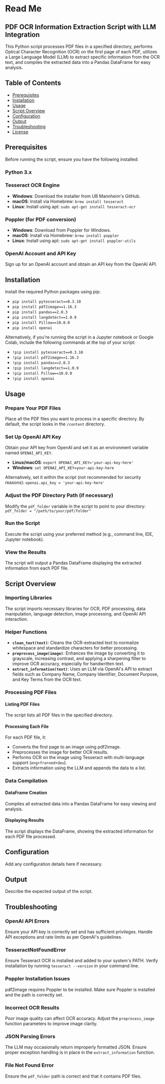 # Read Me

## PDF OCR Information Extraction Script with LLM Integration

This Python script processes PDF files in a specified directory, performs Optical Character Recognition (OCR) on the first page of each PDF, utilizes a Large Language Model (LLM) to extract specific information from the OCR text, and compiles the extracted data into a Pandas DataFrame for easy analysis.

## Table of Contents

- [Prerequisites](#prerequisites)
- [Installation](#installation)
- [Usage](#usage)
- [Script Overview](#script-overview)
- [Configuration](#configuration)
- [Output](#output)
- [Troubleshooting](#troubleshooting)
- [License](#license)

## Prerequisites

Before running the script, ensure you have the following installed:

### Python 3.x

### Tesseract OCR Engine

- **Windows**: Download the installer from UB Mannheim's GitHub.
- **macOS**: Install via Homebrew: `brew install tesseract`
- **Linux**: Install using apt: `sudo apt-get install tesseract-ocr`

### Poppler (for PDF conversion)

- **Windows**: Download from Poppler for Windows.
- **macOS**: Install via Homebrew: `brew install poppler`
- **Linux**: Install using apt: `sudo apt-get install poppler-utils`

### OpenAI Account and API Key

Sign up for an OpenAI account and obtain an API key from the OpenAI API.

## Installation

Install the required Python packages using pip:

- `pip install pytesseract==0.3.10`
- `pip install pdf2image==1.16.3`
- `pip install pandas==2.0.3`
- `pip install langdetect==1.0.9`
- `pip install Pillow==10.0.0`
- `pip install openai`

Alternatively, if you're running the script in a Jupyter notebook or Google Colab, include the following commands at the top of your script:

- `!pip install pytesseract==0.3.10`
- `!pip install pdf2image==1.16.3`
- `!pip install pandas==2.0.3`
- `!pip install langdetect==1.0.9`
- `!pip install Pillow==10.0.0`
- `!pip install openai`

## Usage

### Prepare Your PDF Files

Place all the PDF files you want to process in a specific directory. By default, the script looks in the `/content` directory.

### Set Up OpenAI API Key

Obtain your API key from OpenAI and set it as an environment variable named `OPENAI_API_KEY`.

- **Linux/macOS**: `export OPENAI_API_KEY='your-api-key-here'`
- **Windows**: `set OPENAI_API_KEY=your-api-key-here`

Alternatively, set it within the script (not recommended for security reasons): `openai.api_key = 'your-api-key-here'`

### Adjust the PDF Directory Path (if necessary)

Modify the `pdf_folder` variable in the script to point to your directory: `pdf_folder = "/path/to/your/pdf/folder"`

### Run the Script

Execute the script using your preferred method (e.g., command line, IDE, Jupyter notebook).

### View the Results

The script will output a Pandas DataFrame displaying the extracted information from each PDF file.

## Script Overview

### Importing Libraries

The script imports necessary libraries for OCR, PDF processing, data manipulation, language detection, image processing, and OpenAI API interaction.

### Helper Functions

- **`clean_text(text)`**: Cleans the OCR-extracted text to normalize whitespace and standardize characters for better processing.
- **`preprocess_image(image)`**: Enhances the image by converting it to grayscale, increasing contrast, and applying a sharpening filter to improve OCR accuracy, especially for handwritten text.
- **`extract_information(text)`**: Uses an LLM via OpenAI's API to extract fields such as Company Name, Company Identifier, Document Purpose, and Key Terms from the OCR text.

### Processing PDF Files

#### Listing PDF Files

The script lists all PDF files in the specified directory.

#### Processing Each File

For each PDF file, it:

- Converts the first page to an image using pdf2image.
- Preprocesses the image for better OCR results.
- Performs OCR on the image using Tesseract with multi-language support (`eng+fra+ned+deu`).
- Extracts information using the LLM and appends the data to a list.

### Data Compilation

#### DataFrame Creation

Compiles all extracted data into a Pandas DataFrame for easy viewing and analysis.

#### Displaying Results

The script displays the DataFrame, showing the extracted information for each PDF file processed.

## Configuration

Add any configuration details here if necessary.

## Output

Describe the expected output of the script.

## Troubleshooting

### OpenAI API Errors

Ensure your API key is correctly set and has sufficient privileges. Handle API exceptions and rate limits as per OpenAI's guidelines.

### TesseractNotFoundError

Ensure Tesseract OCR is installed and added to your system's PATH. Verify installation by running `tesseract --version` in your command line.

### Poppler Installation Issues

pdf2image requires Poppler to be installed. Make sure Poppler is installed and the path is correctly set.

### Incorrect OCR Results

Poor image quality can affect OCR accuracy. Adjust the `preprocess_image` function parameters to improve image clarity.

### JSON Parsing Errors

The LLM may occasionally return improperly formatted JSON. Ensure proper exception handling is in place in the `extract_information` function.

### File Not Found Error

Ensure the `pdf_folder` path is correct and that it contains PDF files.

